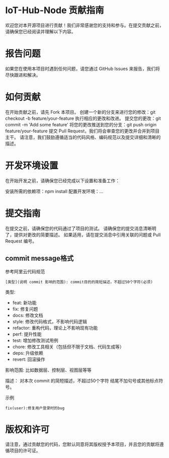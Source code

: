 # IoT-Hub-Node  贡献指南

欢迎您对本开源项目进行贡献！我们非常感谢您的支持和参与。在提交贡献之前，请确保您已经阅读并理解以下内容。

# 报告问题

如果您在使用本项目时遇到任何问题，请您通过 GitHub Issues 来报告，我们将尽快跟进和解决。

# 如何贡献

在开始贡献之前，请先 Fork 本项目。
创建一个新的分支来进行您的修改：git checkout -b feature/your-feature
执行相应的更改和改进。
提交您的更改：git commit -m 'Add some feature'
将您的更改推送到您的分支：git push origin feature/your-feature
提交 Pull Request，我们将会审查您的更改并合并到项目主干。
请注意，我们鼓励遵循适当的代码风格、编码规范以及提交详细和清晰的描述。

# 开发环境设置

在开始开发之前，请确保您已经完成以下设置和准备工作：

安装所需的依赖项：npm install
配置开发环境：...

# 提交指南

在提交之前，请确保您的代码通过了项目的测试。
请确保您的提交消息清晰明了，提供对更改的简要描述。
如果适用，请在提交消息中引用关联的问题或 Pull Request 编号。
## commit message格式

参考阿里云代码规范
```
[类型](说明 commit 影响的范围): commit目的的简短描述，不超过50个字符(必须)
```

类型:
- feat: 新功能
- fix: 修复问题
- docs: 修改文档
- style: 修改代码格式，不影响代码逻辑
- refactor: 重构代码，理论上不影响现有功能
- perf: 提升性能
- test: 增加修改测试用例
- chore: 修改工具相关（包括但不限于文档、代码生成等）
- deps: 升级依赖
- revert: 回滚操作

影响范围:
比如数据层、控制层、视图层等等

描述：
对本次 commit 的简短描述，不超过50个字符
结尾不加句号或其他标点符号。

示例
```
fix(user):修复用户登录时的bug
```

# 版权和许可

请注意，通过贡献您的代码，您默认同意将其版权授予本项目，并且您的贡献将遵循项目的许可证。